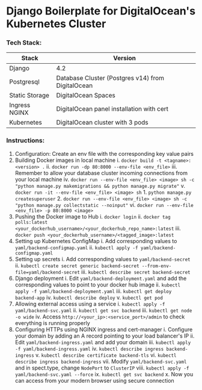 # Django Boilerplate for DigitalOcean's Kubernetes Cluster

### Tech Stack:
Stack           | Version
--------------- | -------------
Django          | 4.2
Postgresql      | Database Cluster (Postgres v14) from DigitalOcean
Static Storage  | DigitalOcean Spaces
Ingress NGINX   | DigitalOcean panel installation with cert
Kubernetes      | DigitalOcean cluster with 3 pods



### Instructions:
1. Configuration: Create an env file with the corresponding key value pairs
2. Building Docker images in local machine
    i. `docker build -t <tagname>:<version> .`
    ii. `docker run -dp 80:8000 --env-file <env_file>`
    iii. Remember to allow your database cluster incoming connections from your local machine
    iv. `docker run --env-file <env_file> <image> sh -c "python manage.py makemigrations && python manage.py migrate"`
    v. `docker run -it --env-file <env_file> <image> sh`
        1. `python manage.py createsuperuser`
        2. `docker run --env-file <env_file> <image> sh -c "python manage.py collectstatic --noinput"`
    vi. `docker run --env-file <env_file> -p 80:8000 <image>`
3. Pushing the Docker image to Hub
    i. `docker login`
    ii. `docker tag polls:latest <your_dockerhub_username>/<your_dockerhub_repo_name>:latest`
    iii. `docker push <your_dockerhub_username>/<tagged_image>:latest`
4. Setting up Kubernetes ConfigMap
    i. Add corresponding values to `yaml/backend-configmap.yaml`
    ii. `kubectl apply -f yaml/backend-configmap.yaml`
5. Setting up secrets
    i. Add corresponding values to `yaml/backend-secret`
    ii. `kubectl create secret generic backend-secret --from-env-file=yaml/backend-secret`
    iii. `kubectl describe secret backend-secret`
6. Django deployment
    i. Edit `yaml/backend-deployment.yaml` and add the corresponding values to point to your docker hub image
    ii. `kubectl apply -f yaml/backend-deployment.yaml`
    iii. `kubectl get deploy backend-app`
    iv. `kubectl describe deploy`
    v. `kubectl get pod`
7. Allowing external access using a service
    i. `kubectl apply -f yaml/backend-svc.yaml`
    ii. `kubectl get svc backend`
    iii. `kubectl get node -o wide`
    iv. Access `http://<your_ip>:<service_port>/admin` to check everything is running properly
8. Configuring HTTPs using NGINX ingress and cert-manager
    i. Configure your domain by adding an A record pointing to your load balancer's IP
    ii. Edit `yaml/backend-ingress.yaml` and add your domain
    iii. `kubectl apply -f yaml/backend-ingress.yaml`
    iv. `kubectl describe ingress backend-ingress`
    v. `kubectl describe certificate backend-tls`
    vi. `kubectl describe ingress backend-ingress`
    vii. Modify `yaml/backend-svc.yaml` and in spect.type, change `NodePort` to `ClusterIP`
    viii. `kubectl apply -f yaml/backend-svc.yaml --force`
    ix. `kubectl get svc backend`
    x. Now you can access from your modern browser using secure connection